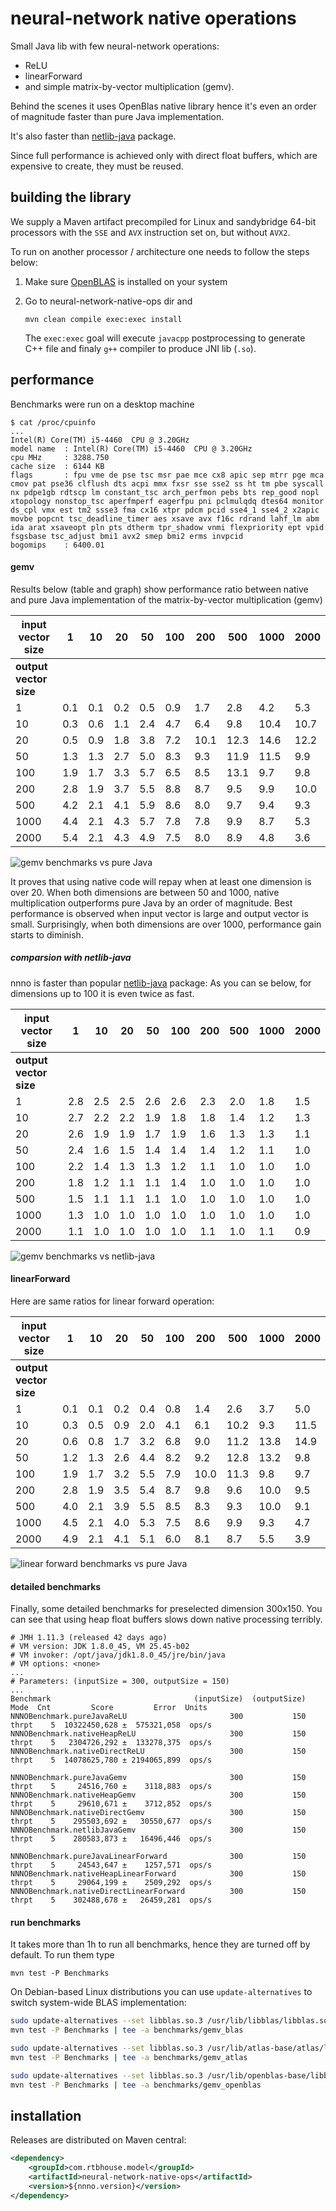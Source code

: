 # neural-network native operations

Small Java lib with few neural-network operations:
 - ReLU
 - linearForward
 - and simple matrix-by-vector multiplication (gemv).

Behind the scenes it uses OpenBlas native library
hence it's even an order of magnitude faster than pure Java implementation.

It's also faster than [netlib-java](https://github.com/fommil/netlib-java) package.

Since full performance is achieved only with direct float buffers,
which are expensive to create, they must be reused.

## building the library

We supply a Maven artifact precompiled for Linux and sandybridge 64-bit processors
with the `SSE` and `AVX` instruction set on, but without `AVX2`.

To run on another processor / architecture one needs to follow the steps below:
 1. Make sure [OpenBLAS](https://github.com/xianyi/OpenBLAS) is installed on your system
 2. Go to neural-network-native-ops dir and

    `mvn clean compile exec:exec install`

    The `exec:exec` goal will execute `javacpp` postprocessing to
    generate C++ file and finaly `g++` compiler to produce JNI lib (`.so`).

## performance

Benchmarks were run on a desktop machine

```
$ cat /proc/cpuinfo
...
Intel(R) Core(TM) i5-4460  CPU @ 3.20GHz
model name	: Intel(R) Core(TM) i5-4460  CPU @ 3.20GHz
cpu MHz		: 3288.750
cache size	: 6144 KB
flags		: fpu vme de pse tsc msr pae mce cx8 apic sep mtrr pge mca cmov pat pse36 clflush dts acpi mmx fxsr sse sse2 ss ht tm pbe syscall nx pdpe1gb rdtscp lm constant_tsc arch_perfmon pebs bts rep_good nopl xtopology nonstop_tsc aperfmperf eagerfpu pni pclmulqdq dtes64 monitor ds_cpl vmx est tm2 ssse3 fma cx16 xtpr pdcm pcid sse4_1 sse4_2 x2apic movbe popcnt tsc_deadline_timer aes xsave avx f16c rdrand lahf_lm abm ida arat xsaveopt pln pts dtherm tpr_shadow vnmi flexpriority ept vpid fsgsbase tsc_adjust bmi1 avx2 smep bmi2 erms invpcid
bogomips	: 6400.01
```

#### gemv

Results below (table and graph) show performance ratio between native
and pure Java implementation of the matrix-by-vector multiplication (gemv)

input vector size|1|10|20|50|100|200|500|1000|2000
 ---|---|---|---|---|---|---|---|---|---
**output vector size**|||||||||||
1|0.1|0.1|0.2|0.5|0.9|1.7|2.8|4.2|5.3
10|0.3|0.6|1.1|2.4|4.7|6.4|9.8|10.4|10.7
20|0.5|0.9|1.8|3.8|7.2|10.1|12.3|14.6|12.2
50|1.3|1.3|2.7|5.0|8.3|9.3|11.9|11.5|9.9
100|1.9|1.7|3.3|5.7|6.5|8.5|13.1|9.7|9.8
200|2.8|1.9|3.7|5.5|8.8|8.7|9.5|9.9|10.0
500|4.2|2.1|4.1|5.9|8.6|8.0|9.7|9.4|9.3
1000|4.4|2.1|4.3|5.7|7.8|7.8|9.9|8.7|5.3
2000|5.4|2.1|4.3|4.9|7.5|8.0|8.9|4.8|3.6

![gemv benchmarks vs pure Java](benchmarks/gemv_vs_pure_java.png)

It proves that using native code will repay when at least one dimension
is over 20. When both dimensions are between 50 and 1000, native
multiplication outperforms pure Java by an order of magnitude.
Best performance is observed when input vector is large and output vector is small.
Surprisingly, when both dimensions are over 1000, performance gain starts to diminish.


##### comparsion with netlib-java

nnno is faster than popular [netlib-java](https://github.com/fommil/netlib-java) package:
As you can se below, for dimensions up to 100 it is even twice as fast.

input vector size|1|10|20|50|100|200|500|1000|2000
 ---|---|---|---|---|---|---|---|---|---
**output vector size**|||||||||||
1|2.8|2.5|2.5|2.6|2.6|2.3|2.0|1.8|1.5
10|2.7|2.2|2.2|1.9|1.8|1.8|1.4|1.2|1.3
20|2.6|1.9|1.9|1.7|1.9|1.6|1.3|1.3|1.1
50|2.4|1.6|1.5|1.4|1.4|1.4|1.2|1.1|1.0
100|2.2|1.4|1.3|1.3|1.2|1.1|1.0|1.0|1.0
200|1.8|1.2|1.1|1.1|1.4|1.0|1.0|1.0|1.0
500|1.5|1.1|1.1|1.1|1.0|1.0|1.0|1.0|1.0
1000|1.3|1.0|1.0|1.0|1.0|1.0|1.0|1.0|1.0
2000|1.1|1.0|1.0|1.0|1.0|1.1|1.0|1.1|0.9

![gemv benchmarks vs netlib-java](benchmarks/gemv_vs_netlib-java.png)


#### linearForward

Here are same ratios for linear forward operation:

input vector size|1|10|20|50|100|200|500|1000|2000
 ---|---|---|---|---|---|---|---|---|---
**output vector size**|||||||||
1|0.1|0.1|0.2|0.4|0.8|1.4|2.6|3.7|5.0
10|0.3|0.5|0.9|2.0|4.1|6.1|10.2|9.3|11.5
20|0.6|0.8|1.7|3.2|6.8|9.0|11.2|13.8|14.9
50|1.2|1.3|2.6|4.4|8.2|9.2|12.8|13.2|9.8
100|1.9|1.7|3.2|5.5|7.9|10.0|11.3|9.8|9.7
200|2.8|1.9|3.5|5.4|8.7|9.8|9.6|10.0|9.5
500|4.0|2.1|3.9|5.5|8.5|8.3|9.3|10.0|9.1
1000|4.5|2.1|4.0|5.3|7.5|8.6|9.9|9.3|4.7
2000|4.9|2.1|4.1|5.1|6.0|8.1|8.7|5.5|3.9


![linear forward benchmarks vs pure Java](benchmarks/linear_forward_vs_pure_java.png)

#### detailed benchmarks
Finally, some detailed benchmarks for preselected dimension 300x150.
You can see that using heap float buffers slows down native processing terribly.

```
# JMH 1.11.3 (released 42 days ago)
# VM version: JDK 1.8.0_45, VM 25.45-b02
# VM invoker: /opt/java/jdk1.8.0_45/jre/bin/java
# VM options: <none>
...
# Parameters: (inputSize = 300, outputSize = 150)
...
Benchmark                                (inputSize)  (outputSize)   Mode  Cnt         Score         Error  Units
NNNOBenchmark.pureJavaReLU                       300           150  thrpt    5  10322450,628 ±  575321,058  ops/s
NNNOBenchmark.nativeHeapReLU                     300           150  thrpt    5   2304726,292 ±  133278,375  ops/s
NNNOBenchmark.nativeDirectReLU                   300           150  thrpt    5  14078625,780 ± 2194065,899  ops/s

NNNOBenchmark.pureJavaGemv                       300           150  thrpt    5     24516,760 ±    3118,883  ops/s
NNNOBenchmark.nativeHeapGemv                     300           150  thrpt    5     29610,671 ±    3712,852  ops/s
NNNOBenchmark.nativeDirectGemv                   300           150  thrpt    5    295503,692 ±   30550,677  ops/s
NNNOBenchmark.netlibJavaGemv                     300           150  thrpt    5    280583,873 ±   16496,446  ops/s

NNNOBenchmark.pureJavaLinearForward              300           150  thrpt    5     24543,647 ±    1257,571  ops/s
NNNOBenchmark.nativeHeapLinearForward            300           150  thrpt    5     29064,199 ±    2509,292  ops/s
NNNOBenchmark.nativeDirectLinearForward          300           150  thrpt    5    302488,678 ±   26459,281  ops/s
```
#### run benchmarks

It takes more than 1h to run all benchmarks, hence they are turned off by default. To run them type
```
mvn test -P Benchmarks
```

On Debian-based Linux distributions you can use `update-alternatives` to switch system-wide BLAS implementation:

```bash
sudo update-alternatives --set libblas.so.3 /usr/lib/libblas/libblas.so.3
mvn test -P Benchmarks | tee -a benchmarks/gemv_blas

sudo update-alternatives --set libblas.so.3 /usr/lib/atlas-base/atlas/libblas.so.3
mvn test -P Benchmarks | tee -a benchmarks/gemv_atlas

sudo update-alternatives --set libblas.so.3 /usr/lib/openblas-base/libblas.so.3
mvn test -P Benchmarks | tee -a benchmarks/gemv_openblas
```

## installation

Releases are distributed on Maven central:

```xml
<dependency>
    <groupId>com.rtbhouse.model</groupId>
    <artifactId>neural-network-native-ops</artifactId>
    <version>${nnno.version}</version>
</dependency>
```
